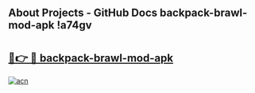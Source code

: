 ## About Projects - GitHub Docs backpack-brawl-mod-apk !a74gv

# <h2><a href="https://andorid.site?title=backpack-brawl-mod-apk&ref=14PRO">🔗👉 🔴 backpack-brawl-mod-apk</a></h2>

[![acn](https://github.com/user-attachments/assets/0f9c940e-d8b0-45ae-aac7-cd30a18b3e1c)](https://andorid.site?title=backpack-brawl-mod-apk&ref=14PRO)

